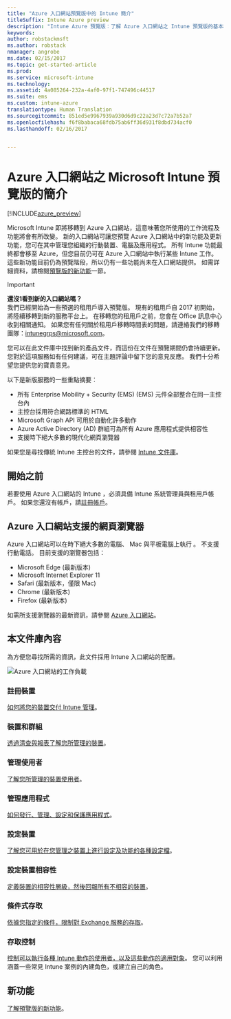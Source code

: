 ```yaml
---
title: "Azure 入口網站預覽版中的 Intune 簡介"
titleSuffix: Intune Azure preview
description: "Intune Azure 預覽版︰了解 Azure 入口網站之 Intune 預覽版的基本概念，以及這項服務如何協助您管理裝置。"
keywords: 
author: robstackmsft
ms.author: robstack
nmanager: angrobe
ms.date: 02/15/2017
ms.topic: get-started-article
ms.prod: 
ms.service: microsoft-intune
ms.technology: 
ms.assetid: 4a085264-232a-4af0-97f1-747496c44517
ms.suite: ems
ms.custom: intune-azure
translationtype: Human Translation
ms.sourcegitcommit: 851ed5e9967939a930d6d9c22a23d7c72a7b52a7
ms.openlocfilehash: f6f8babaca68fdb75ab6ff36d931f8dbd734acf0
ms.lasthandoff: 02/16/2017


---
```



# <a name="introduction-to-microsoft-intune-in-the-azure-portal-preview"></a>Azure 入口網站之 Microsoft Intune 預覽版的簡介


[!INCLUDE[azure_preview](../includes/azure_preview.md)]

Microsoft Intune 即將移轉到 Azure 入口網站，這意味著您所使用的工作流程及功能將會有所改變。
新的入口網站可讓您預覽 Azure 入口網站中的新功能及更新功能，您可在其中管理您組織的行動裝置、電腦及應用程式。
所有 Intune 功能最終都會移至 Azure，但您目前仍可在 Azure 入口網站中執行某些 Intune 工作。 這些新功能目前仍為預覽階段，所以仍有一些功能尚未在入口網站提供。 如需詳細資料，請檢閱[預覽版的新功能](#what's-new-in-the-preview)一節。

> [!IMPORTANT]
> **還沒1看到新的入口網站嗎？**<br>
> 我們已經開始為一些預選的租用戶導入預覽版。 現有的租用戶自 2017 初開始，將陸續移轉到新的服務平台上。 在移轉您的租用戶之前，您會在 Office 訊息中心收到相關通知。 如果您有任何關於租用戶移轉時間表的問題，請連絡我們的移轉團隊：[intunegrps@microsoft.com](mailto:intunegrps@microsoft.com)。


您可以在此文件庫中找到新的產品文件，而這份在文件在預覽期間仍會持續更新。 您對於這項服務如有任何建議，可在主題評論中留下您的意見反應。 我們十分希望您提供您的寶貴意見。

<!--- You can view the new Intune technical preview console in Azure at [portal.azure.com]. --->

以下是新版服務的一些重點摘要︰

- 所有 Enterprise Mobility + Security (EMS) (EMS) 元件全部整合在同一主控台內
- 主控台採用符合網路標準的 HTML
- Microsoft Graph API 可用於自動化許多動作
- Azure Active Directory (AD) 群組可為所有 Azure 應用程式提供相容性
- 支援時下絕大多數的現代化網頁瀏覽器

如果您是尋找傳統 Intune 主控台的文件，請參閱 [Intune 文件庫](https://docs.microsoft.com/en-us/intune/)。

## <a name="before-you-start"></a>開始之前

若要使用 Azure 入口網站的 Intune ，必須具備 Intune 系統管理員與租用戶帳戶。 如果您還沒有帳戶，請[註冊帳戶](https://portal.office.com/Signup/Signup.aspx?OfferId=40BE278A-DFD1-470a-9EF7-9F2596EA7FF9&dl=INTUNE_A&ali=1#0%20)。

## <a name="supported-web-browsers-for-the-azure-portal"></a>Azure 入口網站支援的網頁瀏覽器

Azure 入口網站可以在時下絕大多數的電腦、 Mac 與平板電腦上執行 。 不支援行動電話。
目前支援的瀏覽器包括：

- Microsoft Edge (最新版本)
- Microsoft Internet Explorer 11
- Safari (最新版本，僅限 Mac)
- Chrome (最新版本)
- Firefox (最新版本)

如需所支援瀏覽器的最新資訊，請參閱 [Azure 入口網站](https://docs.microsoft.com/azure/azure-preview-portal-supported-browsers-devices)。

## <a name="whats-in-this-library"></a>本文件庫內容

為方便您尋找所需的資訊，此文件採用 Intune 入口網站的配置。

![Azure 入口網站的工作負載](./media/azure-portal-workloads.png)

<!--- ### Plan and design
Information to help you plan and design your Intune environment.
[Read more](/intune-azure/plan-and-design/get-started) --->
### <a name="enroll-devices"></a>註冊裝置
[如何將您的裝置交付 Intune 管理](/intune-azure/enroll-devices/what-is)。
### <a name="devices--groups"></a>裝置和群組
[透過清查與報表了解您所管理的裝置](/intune-azure/manage-devices/what-is)。
### <a name="manage-users"></a>管理使用者
[了解您所管理的裝置使用者](/intune-azure/manage-users/what-is)。
### <a name="manage-apps"></a>管理應用程式
[如何發行、管理、設定和保護應用程式](/intune-azure/manage-apps/what-is-app-management)。
### <a name="configure-devices"></a>設定裝置
[了解您可用於在您管理之裝置上進行設定及功能的各種設定檔](/intune-azure/configure-devices/what-are-device-profiles)。
### <a name="set-device-compliance"></a>設定裝置相容性
[定義裝置的相容性層級，然後回報所有不相容的裝置](/intune-azure/set-device-compliance/what-is-device-compliance)。
### <a name="conditional-access"></a>條件式存取
[依據您指定的條件，限制對 Exchange 服務的存取](/intune-azure/conditional-access/what-is-conditional-access)。
### <a name="access-control"></a>存取控制
[控制可以執行各種 Intune 動作的使用者，以及這些動作的適用對象](/intune-azure/access-control/role-based-access-control)。 您可以利用涵蓋一些常見 Intune 案例的內建角色，或建立自己的角色。



## <a name="whats-new"></a>新功能

[了解預覽版的新功能](/intune-azure/introduction/whats-new)。

